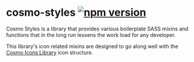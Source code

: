 # cosmo-styles [![npm version](https://badge.fury.io/js/@pixel-forge%2Fcosmo-styles.svg)](https://badge.fury.io/js/@pixel-forge%2Fcosmo-styles)
Cosmo Styles is a library that provides various boilerplate SASS mixins and functions that in the long run lessens the work load for any developer.

This library's icon related mixins are designed to go along well with the [Cosmo Icons Library](https://www.npmjs.com/package/@pixel-forge/cosmo-icons) icon structure.  